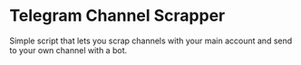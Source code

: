 # Telegram Channel Scrapper
Simple script that lets you scrap channels with your main account and send to your own channel with a bot.

